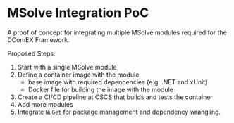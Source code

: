 # MSolve Integration PoC

A proof of concept for integrating multiple MSolve modules required for the
DComEX Framework.

Proposed Steps:

1. Start with a single MSolve module
2. Define a container image with the module
    - base image with required dependencies (e.g. .NET and xUnit)
    - Docker file for building the image with the module
3. Create a CI/CD pipeline at CSCS that builds and tests the container
4. Add more modules
5. Integrate `NuGet` for package management and dependency wrangling.
